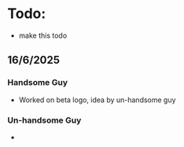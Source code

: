 # Todo:
- make this todo

## 16/6/2025
### Handsome Guy
- Worked on beta logo, idea by un-handsome guy

### Un-handsome Guy
- 